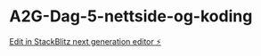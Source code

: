 # A2G-Dag-5-nettside-og-koding

[Edit in StackBlitz next generation editor ⚡️](https://stackblitz.com/~/github.com/Enforsix/A2G-Dag-5-nettside-og-koding)